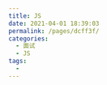 ```yaml
---
title: JS
date: 2021-04-01 18:39:03
permalink: /pages/dcff3f/
categories:
  - 面试
  - JS
tags:
  - 
---
```

